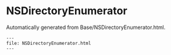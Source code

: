 
# NSDirectoryEnumerator

Automatically generated from Base/NSDirectoryEnumerator.html.

``` {raw} html
---
file: NSDirectoryEnumerator.html
---
```

